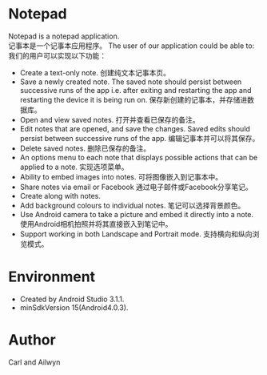 # Notepad

Notepad is a notepad application.  
记事本是一个记事本应用程序。
The user of our application could be able to:
我们的用户可以实现以下功能：

 - Create a text-only note.
 创建纯文本记事本页。
 - Save a newly created note. The saved note should persist between successive runs of the app i.e. after exiting and restarting the app and restarting the device it is being run on.
 保存新创建的记事本，并存储进数据库。
 - Open and view saved notes.
 打开并查看已保存的备注。
 - Edit notes that are opened, and save the changes. Saved edits should persist between successive runs of the app.
 编辑记事本并可以将其保存。
 - Delete saved notes.
 删除已保存的备注。
 - An options menu to each note that displays possible actions that can be applied to a note.
 实现选项菜单。
 - Ability to embed images into notes.
 可将图像嵌入到记事本中。
 - Share notes via email or Facebook
 通过电子邮件或Facebook分享笔记。
 - Create along with notes.
 - Add background colours to individual notes.
笔记可以选择背景颜色。
 - Use Android camera to take a picture and embed it directly into a note.
 使用Android相机拍照并将其直接嵌入到笔记中。
 - Support working in both Landscape and Portrait mode.
 支持横向和纵向浏览模式。
 
# Environment

  - Created by Android Studio 3.1.1.
  - minSdkVersion 15(Android4.0.3).

# Author

Carl and Ailwyn
